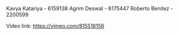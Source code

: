 Kavya Katariya - 6159138
Agrim Deswal - 6175447
Roberto Benitez - 2200599

Video link:
https://vimeo.com/815518156
